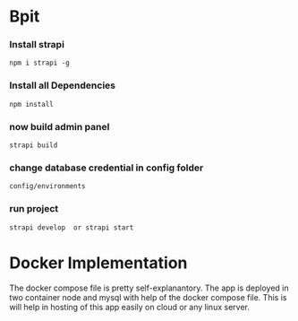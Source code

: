 # Bpit


### Install strapi

``` npm i strapi -g ```

### Install all Dependencies


``` npm install ```

### now build admin panel


``` strapi build ```

### change database credential in config folder


``` config/environments ```

### run project

`` strapi develop 
          or
    strapi start ``
    
    
 # Docker Implementation
 The docker compose file is pretty self-explanantory. The app is deployed in two container node and mysql with help of the docker compose file. This is will help in hosting of this app easily on cloud or any linux server.
